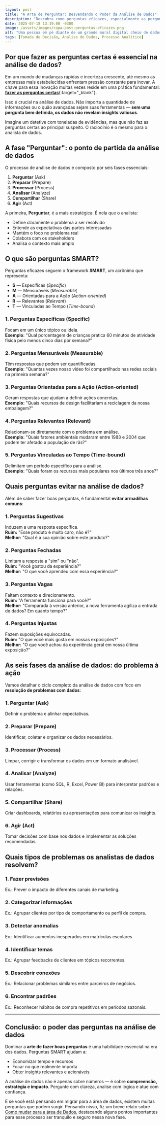 ```yaml
---
layout: post
title: "A Arte de Perguntar: Desvendando o Poder da Análise de Dados"
description: "Descubra como perguntas eficazes, especialmente as perguntas SMART, são a base da análise de dados bem-sucedida. Aprenda a transformar dados em decisões com foco, clareza e impacto."
date: 2025-07-18 13:19:00 -0300
image: /assets/images/capa-post-perguntas-eficazes.png
alt: "Uma pessoa em pé diante de um grande mural digital cheio de dados"
tags: [Tomada de Decisão, Análise de Dados, Processo Analítico]
---
```


## Por que fazer as perguntas certas é essencial na análise de dados?

Em um mundo de mudanças rápidas e incerteza crescente, até mesmo as empresas mais estabelecidas enfrentam pressão constante para inovar. A chave para essa inovação muitas vezes reside em uma prática fundamental: [**fazer as perguntas certas**](https://www.thebilab.com.br/post/perguntas-de-negocios-para-gerar-insights){:target="_blank"}.

Isso é crucial na análise de dados. Não importa a quantidade de informações ou o quão avançadas sejam suas ferramentas — **sem uma pergunta bem definida, os dados não revelam insights valiosos**.

Imagine um detetive com toneladas de evidências, mas que não faz as perguntas certas ao principal suspeito. O raciocínio é o mesmo para o analista de dados.

## A fase "Perguntar": o ponto de partida da análise de dados

O processo de análise de dados é composto por seis fases essenciais:

1. **Perguntar** (Ask)
2. **Preparar** (Prepare)
3. **Processar** (Process)
4. **Analisar** (Analyze)
5. **Compartilhar** (Share)
6. **Agir** (Act)

A primeira, **Perguntar**, é a mais estratégica. É nela que o analista:

- Define claramente o problema a ser resolvido
- Entende as expectativas das partes interessadas
- Mantém o foco no problema real
- Colabora com os stakeholders
- Analisa o contexto mais amplo

## O que são perguntas SMART?

Perguntas eficazes seguem o framework **SMART**, um acrônimo que representa:

- **S** — Específicas (*Specific*)
- **M** — Mensuráveis (*Measurable*)
- **A** — Orientadas para a Ação (*Action-oriented*)
- **R** — Relevantes (*Relevant*)
- **T** — Vinculadas ao Tempo (*Time-bound*)

### 1. Perguntas Específicas (Specific)

Focam em um único tópico ou ideia.  
**Exemplo:** "Qual porcentagem de crianças pratica 60 minutos de atividade física pelo menos cinco dias por semana?"

### 2. Perguntas Mensuráveis (Measurable)

Têm respostas que podem ser quantificadas.  
**Exemplo:** "Quantas vezes nosso vídeo foi compartilhado nas redes sociais na primeira semana?"

### 3. Perguntas Orientadas para a Ação (Action-oriented)

Geram respostas que ajudam a definir ações concretas.  
**Exemplo:** "Quais recursos de design facilitariam a reciclagem da nossa embalagem?"

### 4. Perguntas Relevantes (Relevant)

Relacionam-se diretamente com o problema em análise.  
**Exemplo:** "Quais fatores ambientais mudaram entre 1983 e 2004 que podem ter afetado a população de rãs?"

### 5. Perguntas Vinculadas ao Tempo (Time-bound)

Delimitam um período específico para a análise.  
**Exemplo:** "Quais foram os recursos mais populares nos últimos três anos?"

## Quais perguntas evitar na análise de dados?

Além de saber fazer boas perguntas, é fundamental **evitar armadilhas comuns**:

### 1. Perguntas Sugestivas

Induzem a uma resposta específica.  
**Ruim:** "Esse produto é muito caro, não é?"  
**Melhor:** "Qual é a sua opinião sobre este produto?"

### 2. Perguntas Fechadas

Limitam a resposta a "sim" ou "não".  
**Ruim:** "Você gostou da experiência?"  
**Melhor:** "O que você aprendeu com essa experiência?"

### 3. Perguntas Vagas

Faltam contexto e direcionamento.  
**Ruim:** "A ferramenta funciona para você?"  
**Melhor:** "Comparada à versão anterior, a nova ferramenta agiliza a entrada de dados? Em quanto tempo?"

### 4. Perguntas Injustas

Fazem suposições equivocadas.  
**Ruim:** "O que você mais gosta em nossas exposições?"  
**Melhor:** "O que você achou da experiência geral em nossa última exposição?"

## As seis fases da análise de dados: do problema à ação

Vamos detalhar o ciclo completo da análise de dados com foco em **resolução de problemas com dados**:

### 1. Perguntar (Ask)
Definir o problema e alinhar expectativas.

### 2. Preparar (Prepare)
Identificar, coletar e organizar os dados necessários.

### 3. Processar (Process)
Limpar, corrigir e transformar os dados em um formato analisável.

### 4. Analisar (Analyze)
Usar ferramentas (como SQL, R, Excel, Power BI) para interpretar padrões e relações.

### 5. Compartilhar (Share)
Criar dashboards, relatórios ou apresentações para comunicar os insights.

### 6. Agir (Act)
Tomar decisões com base nos dados e implementar as soluções recomendadas.

## Quais tipos de problemas os analistas de dados resolvem?

### 1. Fazer previsões  
Ex.: Prever o impacto de diferentes canais de marketing.

### 2. Categorizar informações  
Ex.: Agrupar clientes por tipo de comportamento ou perfil de compra.

### 3. Detectar anomalias  
Ex.: Identificar aumentos inesperados em matrículas escolares.

### 4. Identificar temas  
Ex.: Agrupar feedbacks de clientes em tópicos recorrentes.

### 5. Descobrir conexões  
Ex.: Relacionar problemas similares entre parceiros de negócios.

### 6. Encontrar padrões  
Ex.: Reconhecer hábitos de compra repetitivos em períodos sazonais.

---

## Conclusão: o poder das perguntas na análise de dados

Dominar a **arte de fazer boas perguntas** é uma habilidade essencial na era dos dados. Perguntas SMART ajudam a:

- Economizar tempo e recursos
- Focar no que realmente importa
- Obter insights relevantes e acionáveis

A análise de dados não é apenas sobre números — é sobre **compreensão, estratégia e impacto**. Pergunte com clareza, analise com lógica e atue com confiança.

E se você está pensando em migrar para a área de dados, existem muitas perguntas que podem surgir. Pensando nisso, fiz um breve relato sobre [Como mudar para a área de Dados](https://blog-oleonardof.pages.dev/blog/como-decidi-mudar-de-carreira/), destacando alguns pontos importantes para esse processo ser tranquilo e seguro nessa nova fase.